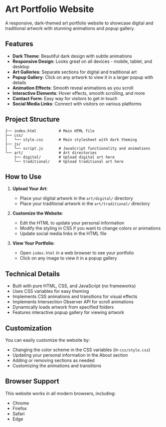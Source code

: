 # Art Portfolio Website

A responsive, dark-themed art portfolio website to showcase digital and traditional artwork with stunning animations and popup gallery.

## Features

- **Dark Theme**: Beautiful dark design with subtle animations
- **Responsive Design**: Looks great on all devices - mobile, tablet, and desktop
- **Art Galleries**: Separate sections for digital and traditional art
- **Popup Gallery**: Click on any artwork to view it in a larger popup with details
- **Animation Effects**: Smooth reveal animations as you scroll
- **Interactive Elements**: Hover effects, smooth scrolling, and more
- **Contact Form**: Easy way for visitors to get in touch
- **Social Media Links**: Connect with visitors on various platforms

## Project Structure

```
├── index.html          # Main HTML file
├── css/
│   └── style.css       # Main stylesheet with dark theming
├── js/
│   └── script.js       # JavaScript functionality and animations
└── art/                # Art directories
    ├── digital/        # Upload digital art here
    └── traditional/    # Upload traditional art here
```

## How to Use

1. **Upload Your Art**:

   - Place your digital artwork in the `art/digital/` directory
   - Place your traditional artwork in the `art/traditional/` directory

2. **Customize the Website**:

   - Edit the HTML to update your personal information
   - Modify the styling in CSS if you want to change colors or animations
   - Update social media links in the HTML file

3. **View Your Portfolio**:
   - Open `index.html` in a web browser to see your portfolio
   - Click on any image to view it in a popup gallery

## Technical Details

- Built with pure HTML, CSS, and JavaScript (no frameworks)
- Uses CSS variables for easy theming
- Implements CSS animations and transitions for visual effects
- Implements Intersection Observer API for scroll animations
- Dynamically loads artwork from specified folders
- Features interactive popup gallery for viewing artwork

## Customization

You can easily customize the website by:

- Changing the color scheme in the CSS variables (in `css/style.css`)
- Updating your personal information in the About section
- Adding or removing sections as needed
- Customizing the animations and transitions

## Browser Support

This website works in all modern browsers, including:

- Chrome
- Firefox
- Safari
- Edge
